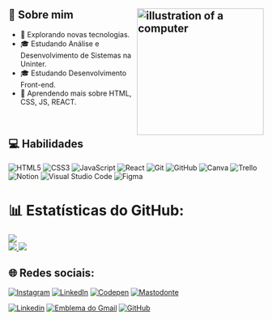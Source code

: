 ## 💫 Sobre mim <img src="https://github.com/user-attachments/assets/50c01907-d230-4b1a-86a0-d644857efac8" alt="illustration of a computer" width="250px" align="right">

- 🤔 Explorando novas tecnologias.
- 🎓 Estudando Análise e Desenvolvimento de Sistemas na Uninter.
- 🎓 Estudando Desenvolvimento Front-end.
- 🌱 Aprendendo mais sobre HTML, CSS, JS, REACT.

<br/>

## 💻 Habilidades


![HTML5](https://img.shields.io/badge/html5-%23E34F26.svg?style=for-the-badge&logo=html5&logoColor=white)
![CSS3](https://img.shields.io/badge/css3-%231572B6.svg?style=for-the-badge&logo=css3&logoColor=white)
![JavaScript](https://img.shields.io/badge/javascript-%23323330.svg?style=for-the-badge&logo=javascript&logoColor=%23F7DF1E)
![React](https://img.shields.io/badge/react-%2320232a.svg?style=for-the-badge&logo=react&logoColor=%2361DAFB)
![Git](https://img.shields.io/badge/git-%23F05033.svg?style=for-the-badge&logo=git&logoColor=white)
![GitHub](https://img.shields.io/badge/github-%23121011.svg?style=for-the-badge&logo=github&logoColor=white)
![Canva](https://img.shields.io/badge/Canva-%2300C4CC.svg?style=for-the-badge&logo=Canva&logoColor=white)
![Trello](https://img.shields.io/badge/Trello-%23026AA7.svg?style=for-the-badge&logo=Trello&logoColor=white)
![Notion](https://img.shields.io/badge/Notion-%23000000.svg?style=for-the-badge&logo=notion&logoColor=white)
![Visual Studio Code](https://img.shields.io/badge/Visual%20Studio%20Code-333333?style=flat&logo=visual-studio-code&logoColor=007ACC)
![Figma](https://img.shields.io/badge/Figma-%F028120?style=for-the-badge&logo=figma&logoColor=F24329)
<br/>



# 📊 Estatísticas do GitHub:
![](https://github-readme-stats.vercel.app/api/top-langs/?username=kednasousa&theme=dracula&hide_border=false&include_all_commits=true&count_private=true&layout=compact) 
<br/>
<a href="https://github.com/kednasousa" title ="Perfil da Kedna">
  <img altura="180em" src="https://github-readme-stats.vercel.app/api?username=kednasousa&theme=dracula&show_icons=true"/>
</a>
![](https://github-readme-streak-stats.herokuapp.com/?user=kednasousa&theme=dracula&hide_border=false) 
<br/>

## 🌐 Redes sociais:
[![Instagram](https://img.shields.io/badge/Instagram-%23E4405F.svg?logo=Instagram&logoColor=white)](https://instagram.com/kedcode) 
[![LinkedIn](https://img.shields.io/badge/LinkedIn-%230077B5.svg?logo=linkedin&logoColor=white)](https://linkedin.com/in/kednasousa) 
[![Codepen](https://img.shields.io/badge/Codepen-000000?style=for-the-badge&logo=codepen&logoColor=white)](https://codepen.io/kednasousa) 
[![Mastodonte](https://img.shields.io/badge/-MASTODON-%232B90D9?style=for-the-badge&logo=mastodon&logoColor=white)](https://mastodon.social/@kednasousa) 



[![Linkedin](https://img.shields.io/badge/-kednasousa-blue?style=flat-square&logo=Linkedin&logoColor=white&link=https://www.linkedin.com/in/kednasousa/)](https://www.linkedin.com/in/kednasousa/)
[![Emblema do Gmail](https://img.shields.io/badge/-kednacsousa@gmail.com-006bed?style=flat-square&logo=Gmail&logoColor=white&link=mailto:kednacsousa@gmail.com)](mailto:kednacsousa@gmail.com)
[![GitHub](https://img.shields.io/github/followers/kednasousa?label=follow&style=social)](https://github.com/kednasousa)
